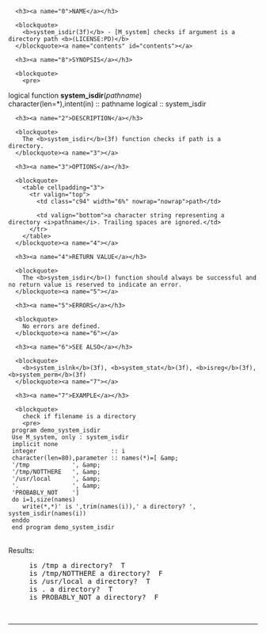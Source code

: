 <?
<body?>
<!DOCTYPE html PUBLIC "-//W3C//DTD XHTML 1.0 Transitional//EN"
    "http://www.w3.org/TR/xhtml1/DTD/xhtml1-transitional.dtd">

<html xmlns="http://www.w3.org/1999/xhtml">
<head>
  <meta name="generator" content="HTML Tidy for Cygwin (vers 25 March 2009), see www.w3.org" />

  <title></title>
</head>

<body>
  <div id="Container">
    <div id="Content">
      <div class="c93"></div><a name="0"></a>

      <h3><a name="0">NAME</a></h3>

      <blockquote>
        <b>system_isdir(3f)</b> - [M_system] checks if argument is a directory path <b>(LICENSE:PD)</b>
      </blockquote><a name="contents" id="contents"></a>

      <h3><a name="8">SYNOPSIS</a></h3>

      <blockquote>
        <pre>
logical function <b>system_isdir</b>(<i>pathname</i>)
<br />   character(len=*),intent(in) :: pathname
   logical                     :: system_isdir
<br />
</pre>
      </blockquote><a name="2"></a>

      <h3><a name="2">DESCRIPTION</a></h3>

      <blockquote>
        The <b>system_isdir</b>(3f) function checks if path is a directory.
      </blockquote><a name="3"></a>

      <h3><a name="3">OPTIONS</a></h3>

      <blockquote>
        <table cellpadding="3">
          <tr valign="top">
            <td class="c94" width="6%" nowrap="nowrap">path</td>

            <td valign="bottom">a character string representing a directory <i>pathname</i>. Trailing spaces are ignored.</td>
          </tr>
        </table>
      </blockquote><a name="4"></a>

      <h3><a name="4">RETURN VALUE</a></h3>

      <blockquote>
        The <b>system_isdir</b>() function should always be successful and no return value is reserved to indicate an error.
      </blockquote><a name="5"></a>

      <h3><a name="5">ERRORS</a></h3>

      <blockquote>
        No errors are defined.
      </blockquote><a name="6"></a>

      <h3><a name="6">SEE ALSO</a></h3>

      <blockquote>
        <b>system_islnk</b>(3f), <b>system_stat</b>(3f), <b>isreg</b>(3f), <b>system_perm</b>(3f)
      </blockquote><a name="7"></a>

      <h3><a name="7">EXAMPLE</a></h3>

      <blockquote>
        check if filename is a directory
        <pre>
     program demo_system_isdir
     Use M_system, only : system_isdir
     implicit none
     integer                     :: i
     character(len=80),parameter :: names(*)=[ &amp;
     '/tmp            ', &amp;
     '/tmp/NOTTHERE   ', &amp;
     '/usr/local      ', &amp;
     '.               ', &amp;
     'PROBABLY_NOT    ']
     do i=1,size(names)
        write(*,*)' is ',trim(names(i)),' a directory? ', system_isdir(names(i))
     enddo
     end program demo_system_isdir
<br />
</pre>Results:
        <pre>
     is /tmp a directory?  T
     is /tmp/NOTTHERE a directory?  F
     is /usr/local a directory?  T
     is . a directory?  T
     is PROBABLY_NOT a directory?  F
<br />
</pre>
      </blockquote>
      <hr />
    </div>
  </div>
</body>
</html>

